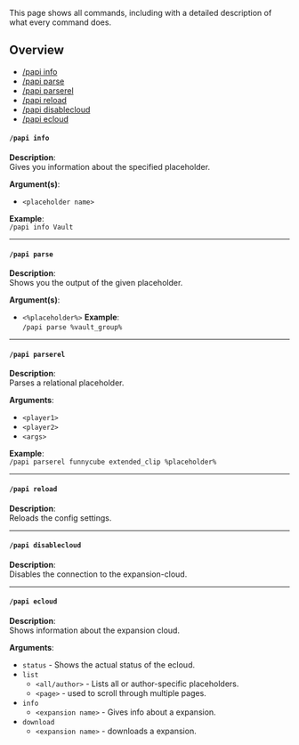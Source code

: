 This page shows all commands, including with a detailed description of what every command does.

## Overview
* [/papi info](#papi-info)
* [/papi parse](#papi-parse)
* [/papi parserel](#papi-parserel)
* [/papi reload](#papi-reload)
* [/papi disablecloud](#papi-disablecloud)
* [/papi ecloud](#papi-ecloud)



#### `/papi info`
**Description**:  
Gives you information about the specified placeholder.

**Argument(s)**:  
* `<placeholder name>`

**Example**:  
`/papi info Vault`

----
#### `/papi parse`
**Description**:  
Shows you the output of the given placeholder.

**Argument(s)**:  
* `<%placeholder%>`
**Example**:  
`/papi parse %vault_group%`

----
#### `/papi parserel`
**Description**:  
Parses a relational placeholder.

**Arguments**:  
* `<player1>`  
* `<player2>`  
* `<args>`

**Example**:  
`/papi parserel funnycube extended_clip %placeholder%`

----
#### `/papi reload`
**Description**:  
Reloads the config settings.

----
#### `/papi disablecloud`
**Description**:  
Disables the connection to the expansion-cloud.

----
#### `/papi ecloud`
**Description**:  
Shows information about the expansion cloud.

**Arguments**:  
* `status` - Shows the actual status of the ecloud.  
* `list`
  * `<all/author>` - Lists all or author-specific placeholders.
  * `<page>` - used to scroll through multiple pages.
* `info`
  * `<expansion name>` - Gives info about a expansion.
* `download`
  * `<expansion name>` - downloads a expansion.